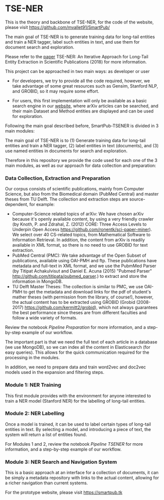 # TSE-NER

This is the theory and backbone of TSE-NER, for the code of the website, please visit https://github.com/mvallet91/SmartPub/ 

The main goal of TSE-NER is to generate training data for long-tail entities and train a NER tagger, 
label such entities in text, and use them for document search and exploration.

Please refer to the [paper](http://iswc2018.semanticweb.org/sessions/tse-ner-an-iterative-approach-for-long-tail-entity-extraction-in-scientific-publications/) TSE-NER: An Iterative Approach for Long-Tail Entity Extraction in Scientific Publications (2018) for more information.

This project can be approached in two main ways: as developer or user

* For developers, we try to provide all the code required, however, we take advantage of some great 
resources such as Gensim, Stanford NLP, and GROBID, so it may require some effort.

* For users, this first implementation will only be available as a basic search engine in our [website](https://smartpub.tk), where arXiv articles can be searched, and their main Dataset and Method entities are displayed and can be used for exploration. 

Following the main goal described before, SmartPub-TSENER is divided in 3 main modules: 

The main goal of TSE-NER is to (1) Generate training data for long-tail entities and train a NER tagger, 
(2) label entities in text (documents), and (3) use named entities in documents for search and exploration.

Therefore in this repository we provide the code used for each one of the 3 main modules, 
as well as our approach for data collection and preparation:

### Data Collection, Extraction and Preparation
Our corpus consists of scientific publications, mainly from Computer Science, but also from the Biomedical
domain (PubMed Central) and master theses from TU Delft. 
The collection and extraction steps are source-dependent, for example:
* Computer-Science related topics of arXiv: We have chosen arXiv because it's openly available content, by using a very friendly crawler (by  Knoth, P. and Zdrahal, Z. (2012) CORE: Three Access Levels to Underpin Open Access https://github.com/ronentk/sci-paper-miner). 
We select over 40 CS-related topics, from Mathematical Software to Information Retrieval. 
In addition, the content from arXiv is readily available in XML format, so there is no need to use GROBID for text extraction.
* PubMed Central (PMC): We take advantage of the Open Subset of publications, available using OAI-PMH and ftp. 
These publications have metadata and full-text in XML format, and we use the PubmMed Parser 
(by Titipat Achakulvisut and Daniel E. Acuna (2015) "Pubmed Parser" http://github.com/titipata/pubmed_parser.)
to extract and store the information in MongoDB.
* TU Delft Master Theses: The collection is similar to PMC, we use OAI-PMH to get the metadata and download 
 links for the pdf of student's mather theses (with permission from the library, of course!), however, the
 actual content has to be extracted using GROBID (Grobid (2008-2017) https://github.com/kermitt2/grobid),
 which not always guarantees the best performance since theses are from different faculties and follow 
 a wide variety of formats.
 
Review the notebook *Pipeline Preparation* for more information, and a step-by-step example of our workflow.

The important part is that we need the full text of each article in a database (we use MongoDB), so we can index all the content in Elasticsearch (for easy queries).
This allows for the quick communication required for the processing in the modules.

In addition, we need to prepare data and train word2vec and doc2vec models used in the expansion and 
filtering steps.

### Module 1: NER Training
This first module provides with the environment for anyone interested to train a NER model (Stanford NER) 
for the labelling of long-tail entities.

### Module 2: NER Labelling
Once a model is trained, it can be used to label certain types of long-tail entities in text.
By selecting a model, and introducing a piece of text, the system will return a list of entities found.

For Modules 1 and 2, review the notebook *Pipeline TSENER* for more information, and a step-by-step example of our workflow.

### Module 3: NER Search and Navigation System
This is a basic approach at an interface for a collection of documents, it can be simply a metadata repository
with links to the actual content, allowing for a richer navigation than current systems.

For the prototype website, please visit https://smartpub.tk 
